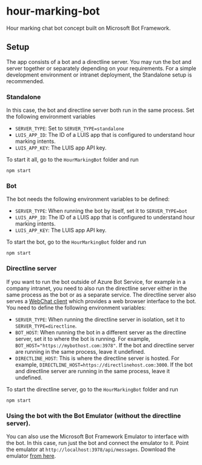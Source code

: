 # hour-marking-bot
Hour marking chat bot concept built on Microsoft Bot Framework.

## Setup
The app consists of a bot and a directline server. You may run the bot and server together or separately depending on your requirements. For a simple development environment or intranet deployment, the Standalone setup is recommended.

### Standalone
In this case, the bot and directline server both run in the same process. Set the following environment variables
* ```SERVER_TYPE```: Set to ```SERVER_TYPE=standalone```
* ```LUIS_APP_ID```: The ID of a LUIS app that is configured to understand hour marking intents.
* ```LUIS_APP_KEY```: The LUIS app API key.

To start it all, go to the ```HourMarkingBot``` folder and run

```npm start```

### Bot
The bot needs the following environment variables to be defined:
* ```SERVER_TYPE```: When running the bot by itself, set it to ```SERVER_TYPE=bot```
* ```LUIS_APP_ID```: The ID of a LUIS app that is configured to understand hour marking intents.
* ```LUIS_APP_KEY```: The LUIS app API key.

To start the bot, go to the ```HourMarkingBot``` folder and run

```npm start```

### Directline server
If you want to run the bot outside of Azure Bot Service, for example in a company intranet, you need to also run the directline server either in the same process as the bot or as a separate service. The directline server also serves a [WebChat client](https://github.com/Microsoft/BotFramework-WebChat) which provides a web browser interface to the bot. You need to define the following environment variables:
* ```SERVER_TYPE```: When running the directline server in isolation, set it to ```SERVER_TYPE=directline```.
* ```BOT_HOST```: When running the bot in a different server as the directline server, set it to where the bot is running. For example, ```BOT_HOST="https://mybothost.com:3978"```. If the bot and directline server are running in the same process, leave it undefined.
* ```DIRECTLINE_HOST```: This is where the directline server is hosted. For example, ```DIRECTLINE_HOST=https://directlinehost.com:3000```. If the bot and directline server are running in the same process, leave it undefined.

To start the directline server, go to the ```HourMarkingBot``` folder and run

```npm start```

### Using the bot with the Bot Emulator (without the directline server).
You can also use the Microsoft Bot Framework Emulator to interface with the bot. In this case, run just the bot and connect the emulator to it. Point the emulator at ```http://localhost:3978/api/messages```. Download the emulator [from here](https://github.com/Microsoft/BotFramework-Emulator/releases/).

